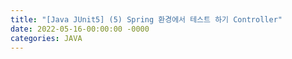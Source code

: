 ```yaml
---
title: "[Java JUnit5] (5) Spring 환경에서 테스트 하기 Controller"
date: 2022-05-16-00:00:00 -0000
categories: JAVA
---
```

